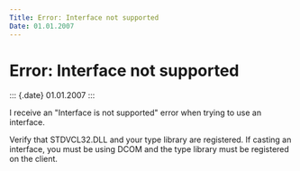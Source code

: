 ```yaml
---
Title: Error: Interface not supported
Date: 01.01.2007
---
```



Error: Interface not supported
==============================

::: {.date}
01.01.2007
:::

I receive an \"Interface is not supported\" error when trying to use an
interface.

Verify that STDVCL32.DLL and your type library are registered.  If
casting an interface, you must be using DCOM and the type library must
be registered on the client.
